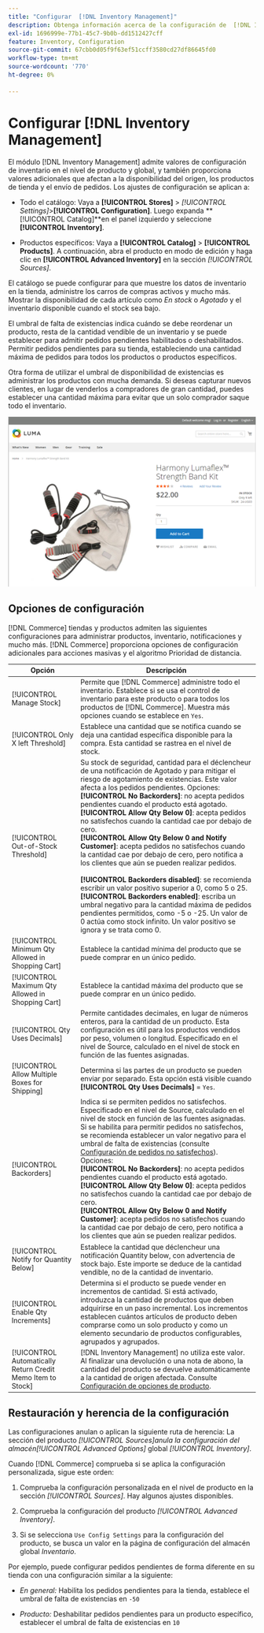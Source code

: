 ```yaml
---
title: "Configurar  [!DNL Inventory Management]"
description: Obtenga información acerca de la configuración de  [!DNL Inventory Management] opciones que determinan la disponibilidad de la fuente, los productos de la tienda y el envío de pedidos.
exl-id: 1696999e-77b1-45c7-9b0b-dd1512427cff
feature: Inventory, Configuration
source-git-commit: 67cbb0d05f9f63ef51ccff3580cd27df86645fd0
workflow-type: tm+mt
source-wordcount: '770'
ht-degree: 0%

---
```


# Configurar [!DNL Inventory Management]

El módulo [!DNL Inventory Management] admite valores de configuración de inventario en el nivel de producto y global, y también proporciona valores adicionales que afectan a la disponibilidad del origen, los productos de tienda y el envío de pedidos. Los ajustes de configuración se aplican a:

- Todo el catálogo: Vaya a **[!UICONTROL Stores]** > _[!UICONTROL Settings]_>**[!UICONTROL Configuration]**. Luego expanda **[!UICONTROL Catalog]**en el panel izquierdo y seleccione **[!UICONTROL Inventory]**.

- Productos específicos: Vaya a **[!UICONTROL Catalog]** > **[!UICONTROL Products]**. A continuación, abra el producto en modo de edición y haga clic en **[!UICONTROL Advanced Inventory]** en la sección _[!UICONTROL Sources]_.

El catálogo se puede configurar para que muestre los datos de inventario en la tienda, administre los carros de compras activos y mucho más. Mostrar la disponibilidad de cada artículo como _En stock_ o _Agotado_ y el inventario disponible cuando el stock sea bajo.

El umbral de falta de existencias indica cuándo se debe reordenar un producto, resta de la cantidad vendible de un inventario y se puede establecer para admitir pedidos pendientes habilitados o deshabilitados. Permitir pedidos pendientes para su tienda, estableciendo una cantidad máxima de pedidos para todos los productos o productos específicos.

Otra forma de utilizar el umbral de disponibilidad de existencias es administrar los productos con mucha demanda. Si deseas capturar nuevos clientes, en lugar de venderlos a compradores de gran cantidad, puedes establecer una cantidad máxima para evitar que un solo comprador saque todo el inventario.

![Ejemplo de En existencia, solo queda 1](assets/storefront-stock-options-1-left.png)

## Opciones de configuración

[!DNL Commerce] tiendas y productos admiten las siguientes configuraciones para administrar productos, inventario, notificaciones y mucho más. [!DNL Commerce] proporciona opciones de configuración adicionales para acciones masivas y el algoritmo Prioridad de distancia.

| Opción | Descripción |
|--|--|
| [!UICONTROL Manage Stock] | Permite que [!DNL Commerce] administre todo el inventario. Establece si se usa el control de inventario para este producto o para todos los productos de [!DNL Commerce]. Muestra más opciones cuando se establece en `Yes`. |
| [!UICONTROL Only X left Threshold] | Establece una cantidad que se notifica cuando se deja una cantidad específica disponible para la compra. Esta cantidad se rastrea en el nivel de stock. |
| [!UICONTROL Out-of-Stock Threshold] | Su stock de seguridad, cantidad para el déclencheur de una notificación de Agotado y para mitigar el riesgo de agotamiento de existencias. Este valor afecta a los pedidos pendientes. Opciones:<br />**[!UICONTROL No Backorders]**: no acepta pedidos pendientes cuando el producto está agotado.<br />**[!UICONTROL Allow Qty Below 0]**: acepta pedidos no satisfechos cuando la cantidad cae por debajo de cero.<br />**[!UICONTROL Allow Qty Below 0 and Notify Customer]**: acepta pedidos no satisfechos cuando la cantidad cae por debajo de cero, pero notifica a los clientes que aún se pueden realizar pedidos.<br /><br />**[!UICONTROL Backorders disabled]**: se recomienda escribir un valor positivo superior a 0, como 5 o 25. <br/>**[!UICONTROL Backorders enabled]**: escriba un umbral negativo para la cantidad máxima de pedidos pendientes permitidos, como -5 o -25. Un valor de 0 actúa como stock infinito. Un valor positivo se ignora y se trata como 0. |
| [!UICONTROL Minimum Qty Allowed in Shopping Cart] | Establece la cantidad mínima del producto que se puede comprar en un único pedido. |
| [!UICONTROL Maximum Qty Allowed in Shopping Cart] | Establece la cantidad máxima del producto que se puede comprar en un único pedido. |
| [!UICONTROL Qty Uses Decimals] | Permite cantidades decimales, en lugar de números enteros, para la cantidad de un producto. Esta configuración es útil para los productos vendidos por peso, volumen o longitud. Especificado en el nivel de Source, calculado en el nivel de stock en función de las fuentes asignadas. |
| [!UICONTROL Allow Multiple Boxes for Shipping] | Determina si las partes de un producto se pueden enviar por separado. Esta opción está visible cuando **[!UICONTROL Qty Uses Decimals]** = `Yes`. |
| [!UICONTROL Backorders] | Indica si se permiten pedidos no satisfechos. Especificado en el nivel de Source, calculado en el nivel de stock en función de las fuentes asignadas. Si se habilita para permitir pedidos no satisfechos, se recomienda establecer un valor negativo para el umbral de falta de existencias (consulte [Configuración de pedidos no satisfechos](backorders.md)). Opciones:<br />**[!UICONTROL No Backorders]**: no acepta pedidos pendientes cuando el producto está agotado.<br />**[!UICONTROL Allow Qty Below 0]**: acepta pedidos no satisfechos cuando la cantidad cae por debajo de cero.<br />**[!UICONTROL Allow Qty Below 0 and Notify Customer]**: acepta pedidos no satisfechos cuando la cantidad cae por debajo de cero, pero notifica a los clientes que aún se pueden realizar pedidos. |
| [!UICONTROL Notify for Quantity Below] | Establece la cantidad que déclencheur una notificación Quantity below, con advertencia de stock bajo. Este importe se deduce de la cantidad vendible, no de la cantidad de inventario. |
| [!UICONTROL Enable Qty Increments] | Determina si el producto se puede vender en incrementos de cantidad. Si está activado, introduzca la cantidad de productos que deben adquirirse en un paso incremental. Los incrementos establecen cuántos artículos de producto deben comprarse como un solo producto y como un elemento secundario de productos configurables, agrupados y agrupados. |
| [!UICONTROL Automatically Return Credit Memo Item to Stock] | [!DNL Inventory Management] no utiliza este valor. Al finalizar una devolución o una nota de abono, la cantidad del producto se devuelve automáticamente a la cantidad de origen afectada. Consulte [Configuración de opciones de producto](product-options.md). |

## Restauración y herencia de la configuración

Las configuraciones anulan o aplican la siguiente ruta de herencia: La sección del producto _[!UICONTROL Sources]_anula la configuración del almacén_[!UICONTROL Advanced Options]_ global _[!UICONTROL Inventory]_.

Cuando [!DNL Commerce] comprueba si se aplica la configuración personalizada, sigue este orden:

1. Comprueba la configuración personalizada en el nivel de producto en la sección _[!UICONTROL Sources]_. Hay algunos ajustes disponibles.

1. Comprueba la configuración del producto _[!UICONTROL Advanced Inventory]_.

1. Si se selecciona `Use Config Settings` para la configuración del producto, se busca un valor en la página de configuración del almacén global _Inventario_.

Por ejemplo, puede configurar pedidos pendientes de forma diferente en su tienda con una configuración similar a la siguiente:

- _En general:_ Habilita los pedidos pendientes para la tienda, establece el umbral de falta de existencias en `-50`

- _Producto:_ Deshabilitar pedidos pendientes para un producto específico, establecer el umbral de falta de existencias en `10`
